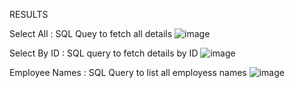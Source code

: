 RESULTS

Select All : SQL Quey to fetch all details
![image](https://github.com/user-attachments/assets/4f54b493-e0df-45c3-9260-428b8bb6006e)


Select By ID : SQL query to fetch details by ID
![image](https://github.com/user-attachments/assets/68e1a1ab-3564-445e-8d97-0d3089b48bd6)


Employee Names : SQL Query to list all employess names
![image](https://github.com/user-attachments/assets/7ba0f90d-6700-489a-8269-b9ceaf04091f)
